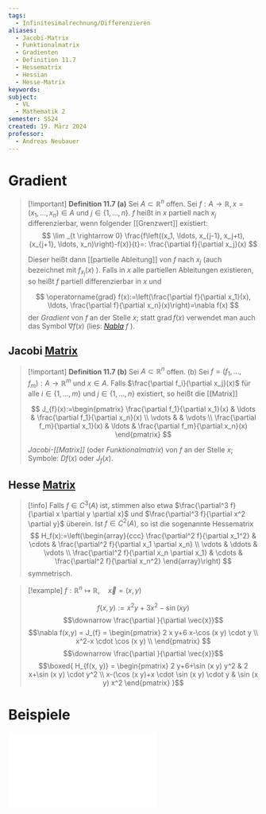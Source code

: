 ```yaml
---
tags:
  - Infinitesimalrechnung/Differenzieren
aliases:
  - Jacobi-Matrix
  - Funktionalmatrix
  - Gradienten
  - Definition 11.7
  - Hessematrix
  - Hessian
  - Hesse-Matrix
keywords: 
subject:
  - VL
  - Mathematik 2
semester: SS24
created: 19. März 2024
professor:
  - Andreas Neubauer
---
```


# Gradient

> [!important] **Definition 11.7 (a)** Sei $A \subset \mathbb{R}^n$ offen.
> Sei $f: A \rightarrow \mathbb{R}, x=\left(x_1, \ldots, x_n\right) \in A$ und $j \in\{1, \ldots, n\}$. $f$ heißt in $x$ partiell nach $x_j$ differenzierbar, wenn folgender [[Grenzwert]] existiert:
> $$
> \lim _{t \rightarrow 0} \frac{f\left((x_1, \ldots, x_{j-1}, x_j+t), (x_{j+1}, \ldots, x_n)\right)-f(x)}{t}=: \frac{\partial f}{\partial x_j}(x)
> $$
> 
> Dieser heißt dann [[partielle Ableitung]] von $f$ nach $x_j$ (auch bezeichnet mit $f_{x_j}(x)$ ). Falls in $x$ alle partiellen Ableitungen existieren, so heißt $f$ partiell differenzierbar in $x$ und
> 
> $$
> \operatorname{grad} f(x):=\left(\frac{\partial f}{\partial x_1}(x), \ldots, \frac{\partial f}{\partial x_n}(x)\right)=\nabla f(x)
> $$
> der *Gradient* von $f$ an der Stelle $x$; statt $\operatorname{grad} f(x)$ verwendet man auch das Symbol $\nabla f(x)$ (lies: *[Nabla](Nabla%20Operator.md)* $f$ ).

## Jacobi [Matrix](Algebra/Matrix.md)

> [!important] **Definition 11.7 (b)** Sei $A \subset \mathbb{R}^n$ offen.
>  (b) Sei $f=\left(f_1, \ldots, f_m\right): A \rightarrow \mathbb{R}^m$ und $x \in A$.
> Falls $\frac{\partial f_i}{\partial x_j}(x)$ für alle $i \in\{1, \ldots, m\}$ und $j \in\{1, \ldots, n\}$ existiert, so heißt die [[Matrix]]
> 
> $$
> J_{f}(x):=\begin{pmatrix}
> \frac{\partial f_1}{\partial x_1}(x) & \ldots & \frac{\partial f_1}{\partial x_n}(x) \\
> \vdots & & \vdots \\
> \frac{\partial f_m}{\partial x_1}(x) & \ldots & \frac{\partial f_m}{\partial x_n}(x)
> \end{pmatrix}
> $$
> 
> *Jacobi-[[Matrix]]* (oder *Funktionalmatrix*) von $f$ an der Stelle $x$; Symbole: $D f(x)$ oder $J_f(x)$.

## Hesse [Matrix](Algebra/Matrix.md)

> [!info] Falls $f \in C^3(A)$ ist, stimmen also etwa $\frac{\partial^3 f}{\partial x \partial y \partial x}$ und $\frac{\partial^3 f}{\partial x^2 \partial y}$ überein. Ist $f \in C^2(A)$, so ist die sogenannte Hessematrix
> $$
> H_f(x):=\left(\begin{array}{ccc}
\frac{\partial^2 f}{\partial x_1^2} & \cdots & \frac{\partial^2 f}{\partial x_1 \partial x_n} \\
\vdots & \ddots & \vdots \\
\frac{\partial^2 f}{\partial x_n \partial x_1} & \cdots & \frac{\partial^2 f}{\partial x_n^2}
\end{array}\right)
> $$
> symmetrisch.

> [!example] $f: \mathbb{R}^{n}\mapsto \mathbb{R}, \quad \vec{x}=(x,y)$
> 
> 
> $$f(x,y):=x^{2}y+3x^{2}-\sin(xy)$$
> $$\downarrow \frac{\partial }{\partial \vec{x}}$$
> $$\nabla f(x,y) = J_{f} = \begin{pmatrix}
> 2 x y+6 x-\cos (x y) \cdot y \\
> x^2-x \cdot \cos (x y) \\
> \end{pmatrix} $$
> $$\downarrow \frac{\partial }{\partial \vec{x}}$$
> $$\boxed{ H_{f(x, y)} = \begin{pmatrix}
> 2 y+6+\sin (x y) y^2 & 2 x+\sin (x y) \cdot y^2 \\
> x-(\cos (x y)+x \cdot \sin (x y) \cdot y & \sin (x y) x^2
> \end{pmatrix} }$$
>

# Beispiele

![4000](assets/Excalidraw/Gradient%202024-03-19%2017.18.35.excalidraw.md)
